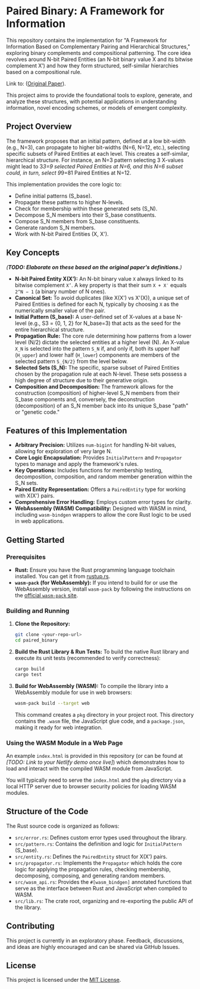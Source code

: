 # Paired Binary: A Framework for Information

This repository contains the implementation for "A Framework for Information Based on Complementary Pairing and Hierarchical Structures," exploring binary complements and compositional patterning. The core idea revolves around N-bit Paired Entities (an N-bit binary value X and its bitwise complement X’) and how they form structured, self-similar hierarchies based on a compositional rule.

Link to: ([Original Paper](https://zenodo.org/records/15543486)).

This project aims to provide the foundational tools to explore, generate, and analyze these structures, with potential applications in understanding information, novel encoding schemes, or models of emergent complexity.

## Project Overview

The framework proposes that an initial pattern, defined at a low bit-width (e.g., N=3), can propagate to higher bit-widths (N=6, N=12, etc.), selecting specific subsets of Paired Entities at each level. This creates a self-similar, hierarchical structure. For instance, an N=3 pattern selecting 3 X-values might lead to 3*3=9 selected Paired Entities at N=6, and this N=6 subset could, in turn, select 9*9=81 Paired Entities at N=12.

This implementation provides the core logic to:
*   Define initial patterns (S_base).
*   Propagate these patterns to higher N-levels.
*   Check for membership within these generated sets (S_N).
*   Decompose S_N members into their S_base constituents.
*   Compose S_N members from S_base constituents.
*   Generate random S_N members.
*   Work with N-bit Paired Entities (X, X').

## Key Concepts

*(**TODO: Elaborate on these based on the original paper's definitions.**)*

*   **N-bit Paired Entity X(X’):** An N-bit binary value `X` always linked to its bitwise complement `X’`. A key property is that their sum `X + X′` equals `2^N − 1` (a binary number of N ones).
*   **Canonical Set:** To avoid duplicates (like X(X') vs X'(X)), a unique set of Paired Entities is defined for each N, typically by choosing `X` as the numerically smaller value of the pair.
*   **Initial Pattern (S_base):** A user-defined set of X-values at a base N-level (e.g., S3 = {0, 1, 2} for N_base=3) that acts as the seed for the entire hierarchical structure.
*   **Propagation Rule:** The core rule determining how patterns from a lower level (N/2) dictate the selected entities at a higher level (N). An X-value `X_N` is selected into the pattern `S_N` if, and only if, both its upper half (`H_upper`) and lower half (`H_lower`) components are members of the selected pattern `S_{N/2}` from the level below.
*   **Selected Sets (S_N):** The specific, sparse subset of Paired Entities chosen by the propagation rule at each N-level. These sets possess a high degree of structure due to their generative origin.
*   **Composition and Decomposition:** The framework allows for the construction (composition) of higher-level S_N members from their S_base components and, conversely, the deconstruction (decomposition) of an S_N member back into its unique S_base "path" or "genetic code."

## Features of this Implementation

*   **Arbitrary Precision:** Utilizes `num-bigint` for handling N-bit values, allowing for exploration of very large N.
*   **Core Logic Encapsulation:** Provides `InitialPattern` and `Propagator` types to manage and apply the framework's rules.
*   **Key Operations:** Includes functions for membership testing, decomposition, composition, and random member generation within the S_N sets.
*   **Paired Entity Representation:** Offers a `PairedEntity` type for working with X(X') pairs.
*   **Comprehensive Error Handling:** Employs custom error types for clarity.
*   **WebAssembly (WASM) Compatibility:** Designed with WASM in mind, including `wasm-bindgen` wrappers to allow the core Rust logic to be used in web applications.

## Getting Started

### Prerequisites

*   **Rust:** Ensure you have the Rust programming language toolchain installed. You can get it from [rustup.rs](https://rustup.rs/).
*   **`wasm-pack` (for WebAssembly):** If you intend to build for or use the WebAssembly version, install `wasm-pack` by following the instructions on the [official `wasm-pack` site](https://rustwasm.github.io/wasm-pack/installer/).

### Building and Running

1.  **Clone the Repository:**
    ```bash
    git clone <your-repo-url>
    cd paired_binary
    ```
2.  **Build the Rust Library & Run Tests:**
    To build the native Rust library and execute its unit tests (recommended to verify correctness):
    ```bash
    cargo build
    cargo test
    ```
3.  **Build for WebAssembly (WASM):**
    To compile the library into a WebAssembly module for use in web browsers:
    ```bash
    wasm-pack build --target web
    ```
    This command creates a `pkg` directory in your project root. This directory contains the `.wasm` file, the JavaScript glue code, and a `package.json`, making it ready for web integration.

### Using the WASM Module in a Web Page

An example `index.html` is provided in this repository (or can be found at *[TODO: Link to your Netlify demo once live]*) which demonstrates how to load and interact with the compiled WASM module from JavaScript.

You will typically need to serve the `index.html` and the `pkg` directory via a local HTTP server due to browser security policies for loading WASM modules.

## Structure of the Code

The Rust source code is organized as follows:

*   `src/error.rs`: Defines custom error types used throughout the library.
*   `src/pattern.rs`: Contains the definition and logic for `InitialPattern` (S_base).
*   `src/entity.rs`: Defines the `PairedEntity` struct for X(X') pairs.
*   `src/propagator.rs`: Implements the `Propagator` which holds the core logic for applying the propagation rules, checking membership, decomposing, composing, and generating random members.
*   `src/wasm_api.rs`: Provides the `#[wasm_bindgen]` annotated functions that serve as the interface between Rust and JavaScript when compiled to WASM.
*   `src/lib.rs`: The crate root, organizing and re-exporting the public API of the library.


## Contributing

This project is currently in an exploratory phase. Feedback, discussions, and ideas are highly encouraged and can be shared via GitHub Issues.

## License

This project is licensed under the [MIT License](LICENSE). 
